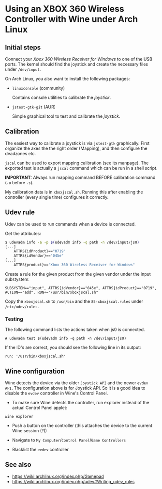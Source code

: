 # Using an XBOX 360 Wireless Controller with Wine under Arch Linux

## Initial steps

Connect your _Xbox 360 Wireless Receiver for Windows_ to one of the USB ports. The kernel should find the joystick and create the necessary files under `/dev/input`.

On Arch Linux, you also want to install the following packages:
* `linuxconsole` (community)

   Contains console utilities to calibrate the _joystick_.

* `jstest-gtk-git` (AUR)

   Simple graphical tool to test and calibrate the _joystick_.

## Calibration

The easiest way to calibrate a joystick is via `jstest-gtk` graphically. First organize the axes the the right order (Mapping), and then configure the deadzones etc.

`jscal` can be used to export mapping calibration (see its manpage). The exported test is actually a `jscal` command which can be run in a shell script.

**IMPORTANT:** Always run mapping command BEFORE calibration command (`-u` before `-s`).

My calibration data is in `xboxjscal.sh`. Running this after enabling the controller (every single time) configures it correctly.

## Udev rule

Udev can be used to run commands when a device is connected.

Get the attributes:
```sh
$ udevadm info -a -p $(udevadm info -q path -n /dev/input/js0)
[...]
    ATTRS{idProduct}=="0719"
    ATTRS{idVendor}=="045e"
[...]
    ATTRS{product}=="Xbox 360 Wireless Receiver for Windows"
```

Create a rule for the given product from the given vendor under the input substystem:
```
SUBSYSTEM=="input", ATTRS{idVendor}=="045e", ATTRS{idProduct}=="0719", ACTION=="add", RUN+="/usr/bin/xboxjscal.sh"
```

Copy the `xboxjscal.sh` to `/usr/bin` and the `85-xboxjscal.rules` under `/etc/udev/rules`.

### Testing

The following command lists the actions taken when js0 is connected.
```
# udevadm test $(udevadm info -q path -n /dev/input/js0)
```

If the ID's are correct, you should see the following line in its output:
```
run: '/usr/bin/xboxjscal.sh'
```

## Wine configuration

Wine detects the device via the older `Joystick API` and the newer `evdev API`. The configuration above is for Joystick API. So it is a good idea to disable the `evdev` controller in Wine's Control Panel.

* To make sure Wine detects the controller, run explorer instead of the actual Control Panel applet:
```
wine explorer
```
* Push a button on the controller (this attaches the device to the current Wine session (?))

* Navigate to `My Computer`/`Control Panel`/`Game Controllers`
* Blacklist the `evdev` controller

## See also
* https://wiki.archlinux.org/index.php/Gamepad
* https://wiki.archlinux.org/index.php/udev#Writing_udev_rules
